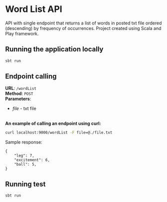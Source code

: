 # Word List API


API with single endpoint that returns a list of words in posted txt file ordered (descending) by
frequency of occurrences. Project created using Scala and Play framework.

## Running the application locally
```bash
sbt run
```

## Endpoint calling
**URL**: `/wordList`\
**Method**: `POST`\
**Parameters**:
* *file* - txt file

\
**An example of calling an endpoint using curl:**
```bash
curl localhost:9000/wordList -F file=@./file.txt
```

Sample response:
```
{
    "leg": 7,
    "excitement": 6,
    "ball": 5,
}
```

## Running test
```bash
sbt run
```






